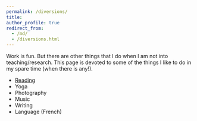 ```yaml
---
permalink: /diversions/
title:
author_profile: true
redirect_from:
  - /md/
  - /diversions.html
---
```


Work is fun. But there are other things that I do when I am not into teaching/research. This page is devoted to some of the things I like to do in my spare time (when there is any!).

* <a href="/diversions/Reading.html">Reading</a>
* Yoga
* Photography
* Music
* Writing
* Language (French)


<!--
* <a href="/markdown/travel.html">Travelling</a>
* <a href="/markdown/music.html">Music</a>
* <a href="/markdown/french.html">Language (French)</a>
* <a href="/markdown/sports.html">Sports</a>
* <a href="/markdown/writing.html">Writing</a>
-->
